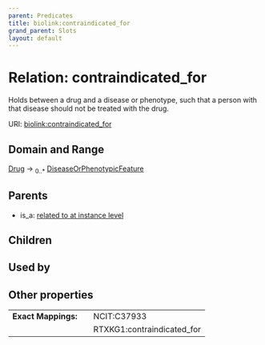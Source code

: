 ```yaml
---
parent: Predicates
title: biolink:contraindicated_for
grand_parent: Slots
layout: default
---
```


# Relation: contraindicated_for


Holds between a drug and a disease or phenotype, such that a person with that disease should not be treated with the drug.

URI: [biolink:contraindicated_for](https://w3id.org/biolink/vocab/contraindicated_for)

## Domain and Range

[Drug](Drug.md) ->  <sub>0..\*</sub> [DiseaseOrPhenotypicFeature](DiseaseOrPhenotypicFeature.md)

## Parents

 *  is_a: [related to at instance level](related_to_at_instance_level.md)

## Children


## Used by


## Other properties

|  |  |  |
| --- | --- | --- |
| **Exact Mappings:** | | NCIT:C37933 |
|  | | RTXKG1:contraindicated_for |

